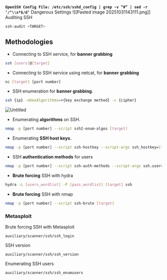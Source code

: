 **`OpenSSH Config File: /etc/ssh/sshd_config | grep -v “#” | sed -r ‘/^\\s*$/d’`**
Dangerous Settings
![[Pasted image 20251031143111.png]]
Auditing SSH
```bash
ssh-audit <TARGET>
```
## Methodologies

- Connecting to SSH service, for **banner grabbing**

```bash
ssh [users]@[target]
```

- Connecting to SSH service using netcat, for **banner grabbing**

```bash
nc [target] [port number]
```

- SSH enumeration for **banner grabbing**.

```bash
ssh {ip} -oKexAlgorithms=+{key exchange method} -c {cipher}
```

![Untitled](https://prod-files-secure.s3.us-west-2.amazonaws.com/87ef5288-5a42-4f2f-ba67-7679fc647188/d091624f-7221-4e9d-9f9f-4b2526e7f13c/Untitled.png)

- Enumerating **algorithms** on SSH.

```bash
nmap -p [port number] --script ssh2-enum-algos [target]
```

- Enumerating **SSH host keys.**

```bash
nmap -p [port number] --script ssh-hostkey --script-args ssh_hostkey=[type] [target]
```

- SSH **authentication methods** for users

```bash
nmap -p [port number] --script ssh-auth-methods --script-args ssh.user=[username] [target]
```

- **Brute forcing** SSH with hydra

```bash
hydra -L [users_wordlist] -P [pass_wordlist] [target] ssh 
```

- **Brute forcing** SSH with nmap

```bash
nmap -p [port number] --script ssh-brute [target]
```
### Metasploit
Brute forcing SSH with Metasploit
```
auxiliary/scanner/ssh/ssh_login
```
SSH version
```
auxiliary/scanner/ssh/ssh_version
```
Enumerating SSH users
```
auxiliary/scanner/ssh/ssh_enumusers
```